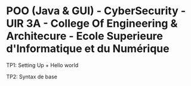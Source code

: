 # POO (Java & GUI) - CyberSecurity - UIR 3A - College Of Engineering & Architecure - Ecole Superieure d'Informatique et du Numérique

TP1: Setting Up + Hello world

TP2: Syntax de base
